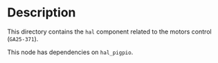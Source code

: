 # Description

This directory contains the `hal` component related to the motors control (`GA25-371`).

This node has dependencies on `hal_pigpio`.
